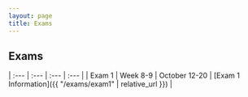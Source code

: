 ```yaml
---
layout: page
title: Exams
---
```


## Exams

| :--- | :--- | :--- | :--- |
| Exam 1 | Week 8-9 | October 12-20 | [Exam 1 Information]({{ "/exams/exam1" | relative_url }}) |
